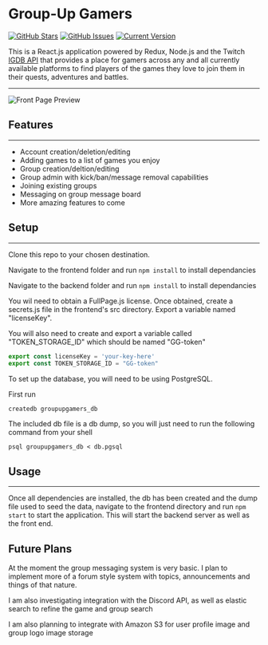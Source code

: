 # Group-Up Gamers

[![GitHub Stars](https://img.shields.io/github/stars/janderson77/group-up-gamers.svg)](https://github.com/janderson77/group-up-gamers/stargazers) [![GitHub Issues](https://img.shields.io/github/issues/janderson77/group-up-gamers.svg)](https://github.com/janderson77/group-up-gamers/issues) [![Current Version](https://img.shields.io/badge/version-1.0.0-green.svg)](https://github.com/janderson77/group-up-gamers)

This is a React.js application powered by Redux, Node.js and the Twitch [IGDB API](https://api-docs.igdb.com/) that provides a place for gamers across any and all currently available platforms to find players of the games they love to join them in their quests, adventures and battles.

---

![Front Page Preview](https://i.imgur.com/ScgqaBz.png)

## Features

---

* Account creation/deletion/editing
* Adding games to a list of games you enjoy
* Group creation/deltion/editing
* Group admin with kick/ban/message removal capabilities
* Joining existing groups
* Messaging on group message board
* More amazing features to come

## Setup

---

Clone this repo to your chosen destination.

Navigate to the frontend folder and run `npm install` to install dependancies

Navigate to the backend folder and run `npm install` to install dependancies

You wil need to obtain a FullPage.js license. Once obtained, create a secrets.js file in the frontend's src directory. Export a variable named "licenseKey".

You will also need to create and export a variable called "TOKEN_STORAGE_ID" which should be named "GG-token"

```js
export const licenseKey = 'your-key-here'
export const TOKEN_STORAGE_ID = "GG-token"
```

To set up the database, you will need to be using PostgreSQL.

First run

```console
createdb groupupgamers_db
```

The included db file is a db dump, so you will just need to run the following command from your shell

```console
psql groupupgamers_db < db.pgsql
```

## Usage

---

Once all dependencies are installed, the db has been created and the dump file used to seed the data, navigate to the frontend directory and run `npm start` to start the application. This will start the backend server as well as the front end.

## Future Plans

At the moment the group messaging system is very basic. I plan to implement more of a forum style system with topics, announcements and things of that nature.

I am also investigating integration with the Discord API, as well as elastic search to refine the game and group search

I am also planning to integrate with Amazon S3 for user profile image and group logo image storage
